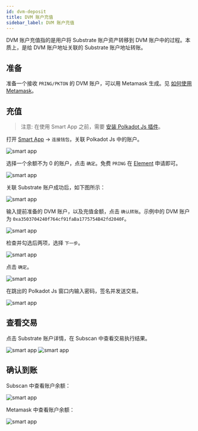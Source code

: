 ```yaml
---
id: dvm-deposit
title: DVM 账户充值
sidebar_label: DVM 账户充值
---
```


DVM 账户充值指的是用户将 Substrate 账户资产转移到 DVM 账户中的过程。本质上，是给 DVM 账户地址关联的 Substrate 账户地址转账。

## 准备 

准备一个接收 `PRING/PKTON` 的 DVM 账户，可以用 Metamask 生成。见 [如何使用 Metamask](dvm-metamask)。

## 充值

> 注意: 在使用 Smart App 之前，需要 [安装 Polkadot Js 插件](https://polkadot.js.org/extension/)。

打开 [Smart App](https://smart.darwinia.network/) -> `连接钱包`，关联 Polkadot Js 中的账户。

![smart app](assets/dvm/smart-app/deposit/00.png)

选择一个余额不为 0 的账户，点击 `确定`。免费 `PRING` 在 [Element](https://app.element.io/?pk_vid=6961ca0f7c45f8bf16052310122d2437#/room/#darwinia:matrix.org) 申请即可。

![smart app](assets/dvm/smart-app/deposit/06.png)

关联 Substrate 账户成功后，如下图所示：

![smart app](assets/dvm/smart-app/deposit/07.png)

输入提前准备的 DVM 账户，以及充值金额，点击 `确认转账`。示例中的 DVM 账户为 `0xa3503704240f764cf91faBa1775754B42fd2040F`。

![smart app](assets/dvm/smart-app/deposit/01.png)

检查并勾选后两项，选择 `下一步`。   

![smart app](assets/dvm/smart-app/deposit/08.png)

点击 `确定`。

![smart app](assets/dvm/smart-app/deposit/09.png)

在跳出的 Polkadot Js 窗口内输入密码，签名并发送交易。

![smart app](assets/dvm/smart-app/deposit/10.png)

## 查看交易

点击 Substrate 账户详情，在 Subscan 中查看交易执行结果。

![smart app](assets/dvm/smart-app/deposit/02.png)
![smart app](assets/dvm/smart-app/deposit/03.png)

## 确认到账

Subscan 中查看账户余额：

![smart app](assets/dvm/smart-app/deposit/04.png)

Metamask 中查看账户余额：

![smart app](assets/dvm/smart-app/deposit/05.png)

